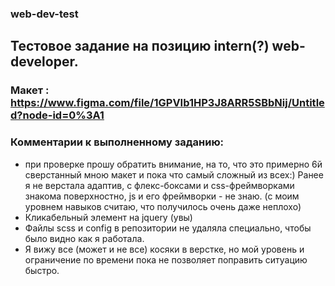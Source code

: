 ### web-dev-test
## Тестовое задание на позицию intern(?) web-developer.

### Макет : https://www.figma.com/file/1GPVIb1HP3J8ARR5SBbNij/Untitled?node-id=0%3A1


### Комментарии к выполненному заданию:
 * при проверке прошу обратить внимание, на то, что это примерно 6й сверстанный мною макет и пока что самый сложный из всех:) Ранее я не верстала адаптив, с флекс-боксами и css-фреймворками знакома поверхностно, js и его фреймворки - не знаю. (с моим уровнем навыков считаю, что получилось очень даже неплохо)
 * Кликабельный элемент на jquery (увы)
 * Файлы scss и config в репозитории не удаляла специально, чтобы было видно как я работала.
* Я вижу все (может и не все) косяки в верстке, но мой уровень и ограничение по времени пока не позволяет поправить ситуацию быстро.

